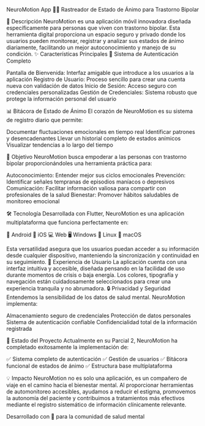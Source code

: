 NeuroMotion App 🧠💙
Rastreador de Estado de Ánimo para Trastorno Bipolar

📱 Descripción
NeuroMotion es una aplicación móvil innovadora diseñada específicamente para personas que viven con trastorno bipolar. Esta herramienta digital proporciona un espacio seguro y privado donde los usuarios pueden monitorear, registrar y analizar sus estados de ánimo diariamente, facilitando un mejor autoconocimiento y manejo de su condición.
✨ Características Principales
🔐 Sistema de Autenticación Completo

Pantalla de Bienvenida: Interfaz amigable que introduce a los usuarios a la aplicación
Registro de Usuario: Proceso sencillo para crear una cuenta nueva con validación de datos
Inicio de Sesión: Acceso seguro con credenciales personalizadas
Gestión de Credenciales: Sistema robusto que protege la información personal del usuario

📊 Bitácora de Estado de Ánimo
El corazón de NeuroMotion es su sistema de registro diario que permite:

Documentar fluctuaciones emocionales en tiempo real
Identificar patrones y desencadenantes
Llevar un historial completo de estados anímicos
Visualizar tendencias a lo largo del tiempo

🎯 Objetivo
NeuroMotion busca empoderar a las personas con trastorno bipolar proporcionándoles una herramienta práctica para:

Autoconocimiento: Entender mejor sus ciclos emocionales
Prevención: Identificar señales tempranas de episodios maníacos o depresivos
Comunicación: Facilitar información valiosa para compartir con profesionales de la salud
Bienestar: Promover hábitos saludables de monitoreo emocional

🛠️ Tecnología
Desarrollada con Flutter, NeuroMotion es una aplicación multiplataforma que funciona perfectamente en:

📱 Android
🍎 iOS
💻 Web
🖥️ Windows
🐧 Linux
🍏 macOS

Esta versatilidad asegura que los usuarios puedan acceder a su información desde cualquier dispositivo, manteniendo la sincronización y continuidad en su seguimiento.
🎨 Experiencia de Usuario
La aplicación cuenta con una interfaz intuitiva y accesible, diseñada pensando en la facilidad de uso durante momentos de crisis o baja energía. Los colores, tipografía y navegación están cuidadosamente seleccionados para crear una experiencia tranquila y no abrumadora.
🔒 Privacidad y Seguridad
Entendemos la sensibilidad de los datos de salud mental. NeuroMotion implementa:

Almacenamiento seguro de credenciales
Protección de datos personales
Sistema de autenticación confiable
Confidencialidad total de la información registrada

🚀 Estado del Proyecto
Actualmente en su Parcial 2, NeuroMotion ha completado exitosamente la implementación de:

✅ Sistema completo de autenticación
✅ Gestión de usuarios
✅ Bitácora funcional de estados de ánimo
✅ Estructura base multiplataforma

💡 Impacto
NeuroMotion no es solo una aplicación, es un compañero de viaje en el camino hacia el bienestar mental. Al proporcionar herramientas de automonitoreo accesibles, ayudamos a reducir el estigma, promovemos la autonomía del paciente y contribuimos a tratamientos más efectivos mediante el registro sistemático de información clínicamente relevante.

Desarrollado con 💙 para la comunidad de salud mental
